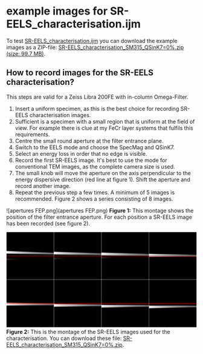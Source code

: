 # example images for SR-EELS_characterisation.ijm

To test [SR-EELS_characterisation.ijm][SR-EELS_chara] you can download the example images as a ZIP-file:
[SR-EELS_characterisation_SM315_QSinK7=0%.zip (size: 99.7 MB)][SR-EELS_chara_example].

## How to record images for the SR-EELS characterisation?

This steps are valid for a Zeiss Libra 200FE with in-column Omega-Filter.

1. Insert a uniform specimen, as this is the best choice for recording SR-EELS characterisation images.
  1. Sufficient is a specimen with a small region that is uniform at the field of view. For example there is clue at my FeCr layer systems that fulfils this requirements.
2. Centre the small round aperture at the filter entrance plane.
3. Switch to the EELS mode and choose the SpecMag and QSinK7.
4. Select an energy loss in order that no edge is visible.
5. Record the first SR-EELS image. It's best to use the mode for conventional TEM images, as the complete camera size is used.
7. The small knob will move the aperture on the axis perpendicular to the energy dispersive direction (red line at figure 1). Shift the aperture and record another image.
8. Repeat the previous step a few times. A minimum of 5 images is recommended. Figure 2 shows a series consisting of 8 images. 

![apertures FEP.png](apertures FEP.png)
**Figure 1:** This montage shows the position of the filter entrance aperture. For each position a SR-EELS image has been recorded (see figure 2).

![SR-EELS_cal.png](SR-EELS_cal.png)
**Figure 2:** This is the montage of the SR-EELS images used for the characterisation. You can download these file: [SR-EELS_characterisation_SM315_QSinK7=0%.zip][SR-EELS_chara_example].

[SR-EELS_chara]: https://github.com/EFTEMj/EFTEMj/blob/master/Scripts%2BMacros/SR-EELS_characterisation.ijm
[SR-EELS_chara_example]: http://www.entrup.com.de/EFTEMj/SR-EELS_characterisation_SM315_QSinK7=0%.zip
